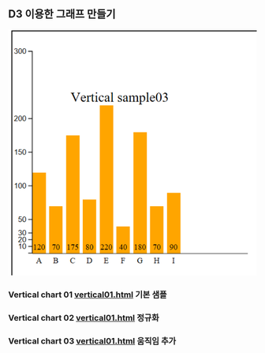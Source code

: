 
## D3 이용한 그래프 만들기 

![screenshot](https://github.com/parkseungchul/D3_SAMPLE/blob/master/WebContent/verticalChart.PNG?raw=true)

### Vertical chart 01 [vertical01.html](WebContent/vertical01.html) 기본 샘플

### Vertical chart 02 [vertical01.html](WebContent/vertical01.html) 정규화 

### Vertical chart 03 [vertical01.html](WebContent/vertical01.html) 움직임 추가


 
